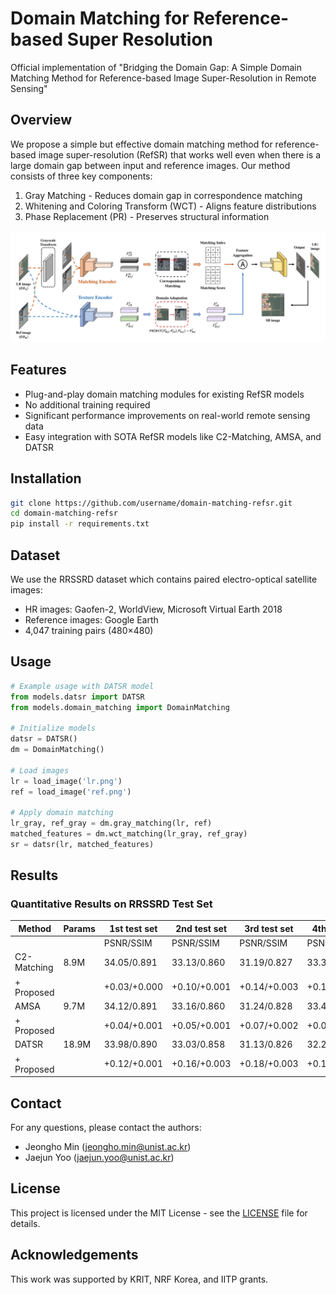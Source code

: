 # Domain Matching for Reference-based Super Resolution

Official implementation of "Bridging the Domain Gap: A Simple Domain Matching Method for Reference-based Image Super-Resolution in Remote Sensing"

## Overview
We propose a simple but effective domain matching method for reference-based image super-resolution (RefSR) that works well even when there is a large domain gap between input and reference images. Our method consists of three key components:

1. Gray Matching - Reduces domain gap in correspondence matching
2. Whitening and Coloring Transform (WCT) - Aligns feature distributions 
3. Phase Replacement (PR) - Preserves structural information

![overview](Overview-1.png)

## Features
- Plug-and-play domain matching modules for existing RefSR models
- No additional training required
- Significant performance improvements on real-world remote sensing data
- Easy integration with SOTA RefSR models like C2-Matching, AMSA, and DATSR

## Installation

```bash
git clone https://github.com/username/domain-matching-refsr.git
cd domain-matching-refsr
pip install -r requirements.txt
```

## Dataset
We use the RRSSRD dataset which contains paired electro-optical satellite images:
- HR images: Gaofen-2, WorldView, Microsoft Virtual Earth 2018
- Reference images: Google Earth
- 4,047 training pairs (480×480)

## Usage

```python
# Example usage with DATSR model
from models.datsr import DATSR
from models.domain_matching import DomainMatching

# Initialize models
datsr = DATSR()
dm = DomainMatching()

# Load images
lr = load_image('lr.png')
ref = load_image('ref.png')

# Apply domain matching
lr_gray, ref_gray = dm.gray_matching(lr, ref)
matched_features = dm.wct_matching(lr_gray, ref_gray)
sr = datsr(lr, matched_features)
```

## Results

### Quantitative Results on RRSSRD Test Set

| Method | Params | 1st test set | 2nd test set | 3rd test set | 4th test set |
|--------|---------|--------------|--------------|--------------|--------------|
|        |         | PSNR/SSIM    | PSNR/SSIM    | PSNR/SSIM    | PSNR/SSIM    |
| C2-Matching | 8.9M | 34.05/0.891 | 33.13/0.860 | 31.19/0.827 | 33.37/0.847 |
| + Proposed |     | +0.03/+0.000 | +0.10/+0.001 | +0.14/+0.003 | +0.12/+0.001 |
| AMSA | 9.7M | 34.12/0.891 | 33.16/0.860 | 31.24/0.828 | 33.43/0.847 |
| + Proposed |     | +0.04/+0.001 | +0.05/+0.001 | +0.07/+0.002 | +0.07/+0.002 |
| DATSR | 18.9M | 33.98/0.890 | 33.03/0.858 | 31.13/0.826 | 32.28/0.845 |
| + Proposed |     | +0.12/+0.001 | +0.16/+0.003 | +0.18/+0.003 | +0.16/+0.002 |



## Contact
For any questions, please contact the authors:
- Jeongho Min (jeongho.min@unist.ac.kr)
- Jaejun Yoo (jaejun.yoo@unist.ac.kr)

## License
This project is licensed under the MIT License - see the [LICENSE](LICENSE) file for details.

## Acknowledgements
This work was supported by KRIT, NRF Korea, and IITP grants.
